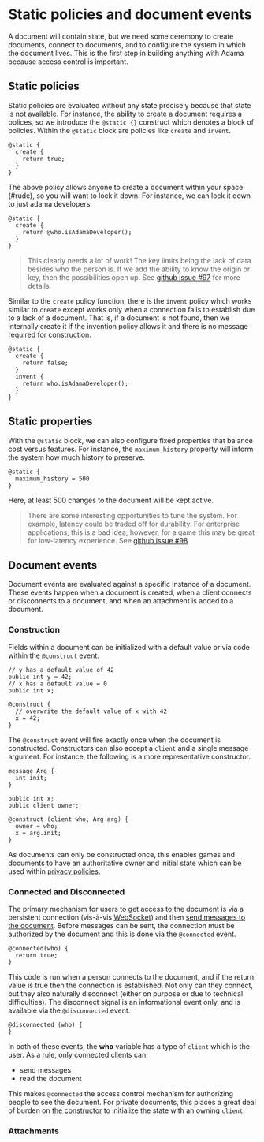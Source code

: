 # Static policies and document events

A document will contain state, but we need some ceremony to create documents, connect to documents, and to configure the system in which the document lives. This is the first step in building anything with Adama because access control is important.

## Static policies

Static policies are evaluated without any state precisely because that state is not available. For instance, the ability to create a document requires a polices, so we introduce the ```@static {}``` construct which denotes a block of policies. Within the ```@static``` block are policies like ```create``` and ```invent```.

```adama
@static {
  create {
    return true;
  }
}
```

The above policy allows anyone to create a document within your space (#rude), so you will want to lock it down. For instance, we can lock it down to just adama developers.

```adama
@static {
  create {
    return @who.isAdamaDeveloper();
  }
}
```

> This clearly needs a lot of work! The key limits being the lack of data besides who the person is.
> If we add the ability to know the origin or key, then the possibilities open up.
> See [github issue #97](https://github.com/mathgladiator/adama-lang/issues/97) for more details.

Similar to the ```create``` policy function, there is the ```invent``` policy which works similar to ```create``` except works only when a connection fails to establish due to a lack of a document.
That is, if a document is not found, then we internally create it if the invention policy allows it and there is no message required for construction.

```adama
@static {
  create {
    return false;
  }
  invent {
    return who.isAdamaDeveloper();
  }
}
```

## Static properties

With the ```@static``` block, we can also configure fixed properties that balance cost versus features. For instance, the ```maximum_history``` property will inform the system how much history to preserve.

```adama
@static {
  maximum_history = 500
}
```

Here, at least 500 changes to the document will be kept active.

> There are some interesting opportunities to tune the system.
> For example, latency could be traded off for durability.
> For enterprise applications, this is a bad idea; however, for a game this may be great for low-latency experience.
> See [github issue #98](https://github.com/mathgladiator/adama-lang/issues/98)

## Document events

Document events are evaluated against a specific instance of a document. These events happen when a document is created, when a client connects or disconnects to a document, and when an attachment is added to a document.

### Construction

Fields within a document can be initialized with a default value or via code within the ```@construct``` event.

```adama
// y has a default value of 42
public int y = 42;
// x has a default value = 0
public int x;

@construct {
  // overwrite the default value of x with 42
  x = 42;
}
```

The ```@construct``` event will fire exactly once when the document is constructed.
Constructors can also accept a ```client``` and a single message argument.
For instance, the following is a more representative constructor.

```adama
message Arg {
  int init;
}

public int x;
public client owner;

@construct (client who, Arg arg) {
  owner = who;
  x = arg.init;
}
```

As documents can only be constructed once, this enables games and documents to have an authoritative owner and initial state which can be used within [privacy policies](privacy-and-bubbles.md).

### Connected and Disconnected

The primary mechanism for users to get access to the document is via a persistent connection (vis-à-vis [WebSocket](https://developer.mozilla.org/en-US/docs/Web/API/WebSockets_API)) and then [send messages to the document](async.md).
Before messages can be sent, the connection must be authorized by the document and this is done via the ```@connected``` event.

```adama
@connected(who) {
  return true;
}
```

This code is run when a person connects to the document, and if the return value is true then the connection is established.
Not only can they connect, but they also naturally disconnect (either on purpose or due to technical difficulties).
The disconnect signal is an informational event only, and is available via the ```@disconnected``` event.

```adama
@disconnected (who) {	
}
```

In both of these events, the **who** variable has a type of ```client``` which is the user. As a rule, only connected clients can:
* send messages
* read the document

This makes ```@connected``` the access control mechanism for authorizing people to see the document. For private documents, this places a great deal of burden on [the constructor](/docs/reference-constructor) to initialize the state with an owning ```client```.

### Attachments